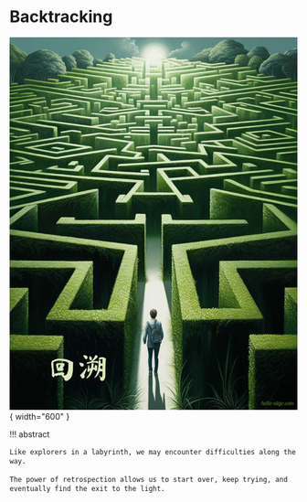 # Backtracking

<div class="center-table" markdown>

![backtracking](../assets/covers/chapter_backtracking.jpg){ width="600" }

</div>

!!! abstract

    Like explorers in a labyrinth, we may encounter difficulties along the way.
   
    The power of retrospection allows us to start over, keep trying, and eventually find the exit to the light.
